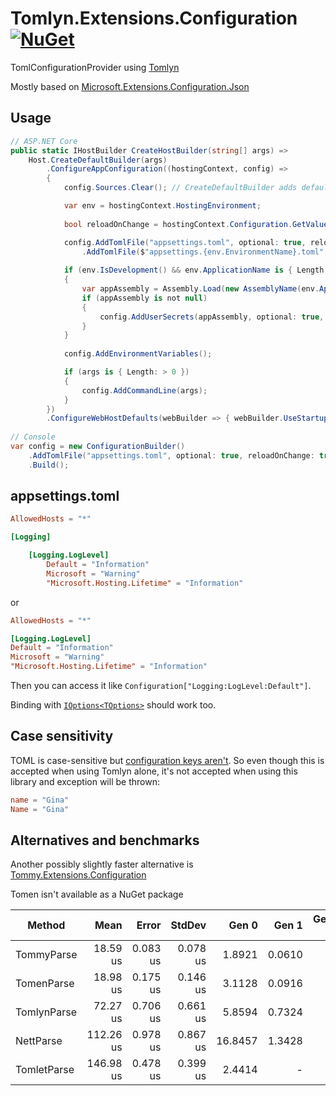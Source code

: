 # Tomlyn.Extensions.Configuration [![NuGet](https://img.shields.io/nuget/v/Tomlyn.Extensions.Configuration)](https://www.nuget.org/packages/Tomlyn.Extensions.Configuration/)
TomlConfigurationProvider using [Tomlyn](https://github.com/xoofx/Tomlyn)

Mostly based on [Microsoft.Extensions.Configuration.Json](https://github.com/dotnet/runtime/tree/main/src/libraries/Microsoft.Extensions.Configuration.Json/src)

## Usage

```cs
// ASP.NET Core
public static IHostBuilder CreateHostBuilder(string[] args) =>
    Host.CreateDefaultBuilder(args)
        .ConfigureAppConfiguration((hostingContext, config) =>
        {
            config.Sources.Clear(); // CreateDefaultBuilder adds default configuration sources like appsettings.json. Here we can remove them

            var env = hostingContext.HostingEnvironment;
            
            bool reloadOnChange = hostingContext.Configuration.GetValue("hostBuilder:reloadConfigOnChange", defaultValue: true);

            config.AddTomlFile("appsettings.toml", optional: true, reloadOnChange: reloadOnChange)
                .AddTomlFile($"appsettings.{env.EnvironmentName}.toml", optional: true, reloadOnChange: reloadOnChange);
                
            if (env.IsDevelopment() && env.ApplicationName is { Length: > 0 })
            {
                var appAssembly = Assembly.Load(new AssemblyName(env.ApplicationName));
                if (appAssembly is not null)
                {
                    config.AddUserSecrets(appAssembly, optional: true, reloadOnChange: reloadOnChange);
                }
            }
            
            config.AddEnvironmentVariables();

            if (args is { Length: > 0 })
            {
                config.AddCommandLine(args);
            }
        })
        .ConfigureWebHostDefaults(webBuilder => { webBuilder.UseStartup<Startup>(); });
        
// Console
var config = new ConfigurationBuilder()
    .AddTomlFile("appsettings.toml", optional: true, reloadOnChange: true)
    .Build();
```

## appsettings.toml

```toml
AllowedHosts = "*"

[Logging]

    [Logging.LogLevel]
        Default = "Information"
        Microsoft = "Warning"
        "Microsoft.Hosting.Lifetime" = "Information"
```
or
```toml
AllowedHosts = "*"

[Logging.LogLevel]
Default = "Information"
Microsoft = "Warning"
"Microsoft.Hosting.Lifetime" = "Information"
```

Then you can access it like `Configuration["Logging:LogLevel:Default"]`. 

Binding with [`IOptions<TOptions>`](https://docs.microsoft.com/en-us/aspnet/core/fundamentals/configuration/options?view=aspnetcore-5.0) should work too.

## Case sensitivity

TOML is case-sensitive but [configuration keys aren't](https://docs.microsoft.com/en-us/aspnet/core/fundamentals/configuration/?view=aspnetcore-5.0#configuration-keys-and-values). So even though this is accepted when using Tomlyn alone, it's not accepted when using this library and exception will be thrown:

```toml
name = "Gina"
Name = "Gina"
```

## Alternatives and benchmarks

Another possibly slightly faster alternative is [Tommy.Extensions.Configuration](https://github.com/dezhidki/Tommy/tree/master/Tommy.Extensions.Configuration)

Tomen isn't available as a NuGet package

|      Method |      Mean |    Error |   StdDev |   Gen 0 |  Gen 1 | Gen 2 | Allocated |
|------------ |----------:|---------:|---------:|--------:|-------:|------:|----------:|
|  TommyParse |  18.59 us | 0.083 us | 0.078 us |  1.8921 | 0.0610 |     - |  15.59 KB |
|  TomenParse |  18.98 us | 0.175 us | 0.146 us |  3.1128 | 0.0916 |     - |  25.59 KB |
| TomlynParse |  72.27 us | 0.706 us | 0.661 us |  5.8594 | 0.7324 |     - |  48.69 KB |
|   NettParse | 112.26 us | 0.978 us | 0.867 us | 16.8457 | 1.3428 |     - | 137.97 KB |
| TomletParse | 146.98 us | 0.478 us | 0.399 us |  2.4414 |      - |     - |  20.24 KB |

